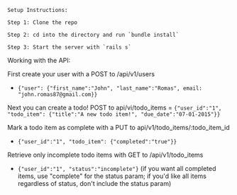 ```
Setup Instructions:

Step 1: Clone the repo

Step 2: cd into the directory and run `bundle install`

Step 3: Start the server with `rails s`
```

Working with the API:

First create your user with a POST to /api/v1/users
- `{"user": {"first_name":"John", "last_name":"Romas", email: "john.romas87@gmail.com}}`

Next you can create a todo! POST to api/vi/todo_items
= `{"user_id":"1", "todo_item": {"title":"A new todo item!", "due_date":"07-01-2015"}}`

Mark a todo item as complete with a PUT to api/v1/todo_items/:todo_item_id
- `{"user_id":"1", "todo_item": {"completed":"true"}}`

Retrieve only incomplete todo items with GET to /api/v1/todo_items
- `{"user_id":"1", "status":"incomplete"}` (if you want all completed items, use "complete" for the status param; if you'd like all items regardless of status, don't include the status param)
